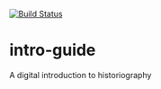 [![Build Status](https://travis-ci.com/fredgibbs/intro-guide.svg?branch=master)](https://travis-ci.com/fredgibbs/intro-guide)

# intro-guide
A digital introduction to historiography

